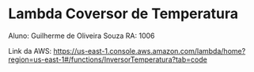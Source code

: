 # Lambda Coversor de Temperatura
Aluno: Guilherme de Oliveira Souza
RA: 1006

Link da AWS: https://us-east-1.console.aws.amazon.com/lambda/home?region=us-east-1#/functions/InversorTemperatura?tab=code
